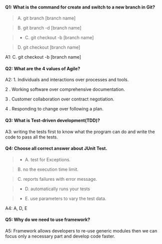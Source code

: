 #### Q1: What is the command for create and switch to a new branch in Git?
>A. git branch [branch name]

>B. git branch -d [branch name]

> + C.  git checkout -b [branch name]

>D.  git checkout [branch name]

A1: C. git checkout -b [branch name]

#### Q2: What are the 4 values of Agile?

A2: 1. Individuals and interactions over processes and tools.

2 . Working software over comprehensive documentation.

3 .  Customer collaboration over contract negotiation.

4 . Responding to change over following a plan.

#### Q3: What is Test-driven development(TDD)?

A3: writing the tests first to know what the program can do and write the code to pass all the tests.

#### Q4: Choose all correct answer about JUnit Test.
> + A. test for Exceptions.

> B. no the execution time limit.

> C.  reports failures with error message.

> + D. automatically runs your tests

> + E. use parameters to vary the test data.

A4: A, D, E

#### Q5: Why do we need to use framework?
A5: Framework allows developers to re-use generic modules then we can focus only a necessary part and develop code faster. 

